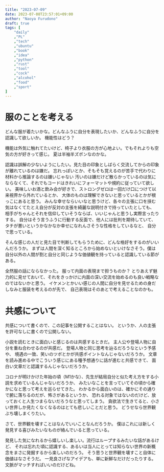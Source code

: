 ```yaml
---
title: "2023-07-09"
date: 2023-07-08T23:57:01+09:00
author: "Naoya Furudono"
draft: true
tags: [
    "daily"
    ,"PL"
    ,"tech"
    ,"ubuntu"
    ,"book"
    ,"idea"
    ,"python"
    ,"rust"
    ,"tool"
    ,"cock"
    ,"alcohol"
    ,"food"
    ,"sport"
]
---
```



# 服のことを考える

どんな服が着たいかな。どんなふうに自分を表現したいか、どんなふうに自分を認識して欲しいか。
機能性はどう？

機能は外気に触れてたいけど、椅子より衣服の方が心地よい。でもそれよりも空気の方が好きって感じ。
夏は半袖半ズボンなのかな。

認識は誤解の少ないようにしたい。見た目の印象としばらく交流してからの印象が離れているのは嫌だ。
忘れっぽいとか、そもそも覚えるのが苦手で代わりに材料から推論するのは嫌いじゃない
汚いのは嫌だけど散らかっているのは気にならなくて、それでもコードはきれいにフォーマットや規約に従っていて欲しい。
美味しいお酒と飲み会が好きで、ストロングゼロは一回だけ口につけて以来視界から外れているとか、
大体のものは理解できないと思っているとかが根っこにあると思う。
みんな幸せならいいなと思うけど、各々の主張に口を挟む気はなくてたとえ自分が反対の主張を綺麗な説明付きで持っていたとしても、
相手がちゃんとそれを信仰していそうならば、いいじゃんと思うし実際言ったりする。
自分はそう言うふうに行動する反面で、他人には批判を期待していて、タチが悪いというかなかなか幸せになれんさそうな性格をしているなと、
自分で思っている。

そんな感じの人だと見た目で判断してもらうために、どんな格好をするのがいいんだろうか。
まずは人間を深く知るところから始めないといけなさそう。僕は自分以外の人間が割と自分と同じような価値観を持っていると認識している節がある。

全然服の話にならなかった。
服って内面の表現まで担うものか？
とりあえず魅力的に見せておいて、それをきっかけに内面の深い交流を始めるのも良い戦略なのではないかと思う。
イケメンとかいい感じの人間に自分を見せるための身だしなみと服装を考えるのが先で、
自己表現はそのあとで考えることなのかも。

# 共感について

共感について書くので、この記事を公開することはない。
というか、人の主張を許可なしに書くので公開しない。

小説を読むときに面白いと感じるのは共感するときだ。
主人公や登場人物に自分を重ね合わせるのが共感だ。
登場人物と同じ思考を辿るだろうなという予感や、
境遇の一致、笑いのツボとかが共感ポイントなんじゃないだろうか。
文章を読み進める中でこういう感じにある種予想通りに話が進むと共感できて、
面白い文章だと認識するんじゃないだろうか。

コロナが明けかけた年始の頃（M1かな）、先生が結局自分と似た考え方をする小説を求めているんじゃないだろうか、
みたいなことを言っていてその頃から確かになと思って考えを巡らせてきた。
わかるから面白いのは、確かにその通りで腑に落ちるのだが、怖さがあるというか、
恐れる対象ではないのだけど、放っておくと人生つまらないだろうなと思ってしまう。
貪欲法で生きてると、小さい世界しか見たくなくなるのはとても悲しいことだと思う。
どうせなら世界観ぶち壊しまくりたい。

さて、世界観を壊すことはなんでいいことなんだろうか。
僕はこれには新しく発見する喜びみたいなものが絡んでいると思っている。

発見した気になれるから嬉しいし楽しい。流行はループするみたいな話があるけど、
それは忘れた頃に認識する、あるいは当人にとっては知らない世界の新概念をまさに発掘するから楽しいのだろう。
そう思うと世界観を壊すこと自体に価値はなさそうだ。
一見良さげなアイデアも、単に新鮮なだけだったりする。文脈がマッチすればいいのだけどね。


